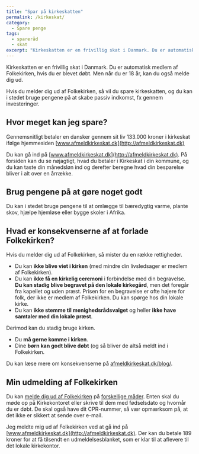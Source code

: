 ```yaml
---
title: "Spar på kirkeskatten"
permalink: /kirkeskat/
category:
  - Spare penge
tags:
  - spareråd
  - skat
excerpt: "Kirkeskatten er en frivillig skat i Danmark. Du er automatisk medlem af Folkekirken, hvis du er blevet døbt. Men når du er 18 år, kan du også melde dig ud. "
---
```


Kirkeskatten er en frivillig skat i Danmark. Du er automatisk medlem af Folkekirken, hvis du er blevet døbt. Men når du er 18 år, kan du også melde dig ud. 

Hvis du melder dig ud af Folkekirken, så vil du spare kirkeskatten, og du kan i stedet bruge pengene på at skabe passiv indkomst, fx gennem investeringer.

## Hvor meget kan jeg spare?

Gennemsnitligt betaler en dansker gennem sit liv 133.000 kroner i kirkeskat ifølge hjemmesiden [www.afmeldkirkeskat.dk](http://afmeldkirkeskat.dk)

Du kan gå ind på [www.afmeldkirkeskat.dk](http://afmeldkirkeskat.dk). På forsiden kan du se nøjagtigt, hvad du betaler i Kirkeskat i din kommune, og du kan taste din månedsløn ind og derefter beregne hvad din besparelse bliver i alt over en årrække.

## Brug pengene på at gøre noget godt

Du kan i stedet bruge pengene til at omlægge til bæredygtig varme, plante skov, hjælpe hjemløse eller bygge skoler i Afrika.

## Hvad er konsekvenserne af at forlade Folkekirken?

Hvis du melder dig ud af Folkekirken, så mister du en række rettigheder.

- Du kan **ikke blive viet i kirken** (med mindre din livsledsager er medlem af Folkekirken).
- Du kan **ikke få en kirkelig ceremoni** i forbindelse med din begravelse. **Du kan stadig blive begravet på den lokale kirkegård**, men det foregår fra kapellet og uden præst. Prisen for en begravelse er ofte højere for folk, der ikke er medlem af Folkekirken. Du kan spørge hos din lokale kirke.
- Du kan **ikke stemme til menighedsrådsvalget** og heller **ikke have samtaler med din lokale præst**.

Derimod kan du stadig bruge kirken.

- Du **må gerne komme i kirken**.
- Dine **børn kan godt blive døbt** (og så bliver de altså meldt ind i Folkekirken.

Du kan læse mere om konsekvenserne på [afmeldkirkeskat.dk/blog/](https://afmeldkirkeskat.dk/blog/).

## Min udmelding af Folkekirken

Du kan [melde dig ud af Folkekirken](https://www.borger.dk/samfund-og-rettigheder/Medlemskab-af-folkekirken) på [forskellige måder](https://www.folkekirken.dk/om-folkekirken/medlemskab). Enten skal du møde op på Kirkekontoret eller skrive til dem med fødselsdato og hvornår du er døbt. De skal også have dit CPR-nummer, så vær opmærksom på, at det ikke er sikkert at sende over e-mail.

Jeg meldte mig ud af Folkekirken ved at gå ind på [www.afmeldkirkeskat.dk](http://afmeldkirkeskat.dk). Der kan du betale 189 kroner for at få tilsendt en udmeldelsesblanket, som er klar til at aflevere til det lokale kirkekontor.
